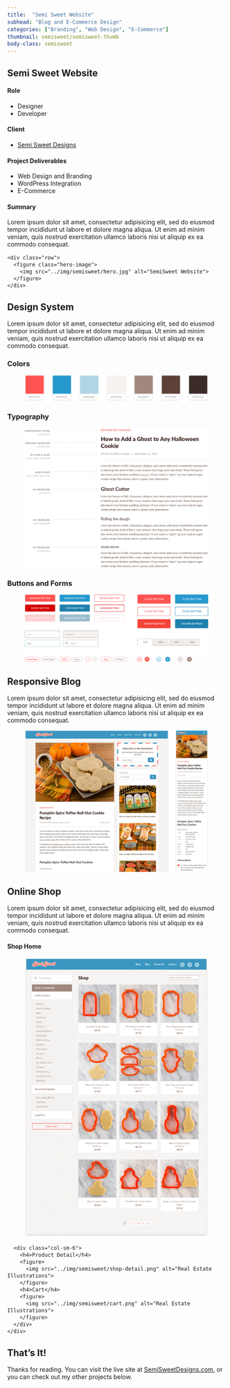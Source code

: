 ```yaml
---
title:  "Semi Sweet Website"
subhead: "Blog and E-Commerce Design"
categories: ["Branding", "Web Design", "E-Commerce"]
thumbnail: semisweet/semisweet-thumb
body-class: semisweet
---
```

<section class="container-fluid introduction">
  <div class="container">
    <div class="row">
      <div class="col-sm-12">
        <h1 class="title">Semi Sweet Website</h1>
      </div>
    </div>
    <div class="row">
      <div class="col-md-5">
        <h4>Role</h4>
        <ul>
          <li>Designer</li>
          <li>Developer</li>
        </ul>
        <h4>Client</h4>
        <ul>
          <li><a href="www.semisweetdesigns.com">Semi Sweet Designs</a></li>
        </ul>
        <h4>Project Deliverables</h4>
        <ul>
          <li>Web Design and Branding</li>
          <li>WordPress Integration</li>
          <li>E-Commerce</li>
        </ul>
      </div>
      <div class="col-md-7 summary">
        <h4>Summary</h4>
        <p>Lorem ipsum dolor sit amet, consectetur adipisicing elit, sed do eiusmod tempor incididunt ut labore et dolore magna aliqua. Ut enim ad minim veniam, quis nostrud exercitation ullamco laboris nisi ut aliquip ex ea commodo consequat.</p>
      </div>
    </div>

    <div class="row">
      <figure class="hero-image">
        <img src="../img/semisweet/hero.jpg" alt="SemiSweet Website">
      </figure>
    </div>
  </div>
</section>

<section class="container design-system">
  <div class="row">
    <div class="col-sm-12">
      <div class="col-sm-8 description center">
        <h2>Design System</h2>
        <p>Lorem ipsum dolor sit amet, consectetur adipisicing elit, sed do eiusmod tempor incididunt ut labore et dolore magna aliqua. Ut enim ad minim veniam, quis nostrud exercitation ullamco laboris nisi ut aliquip ex ea commodo consequat.</p>
      </div>
      <h3>Colors</h3>
      <figure>
        <img src="../img/semisweet/colors.png" alt="Real Estate Illustrations">
      </figure>
      <h3>Typography</h3>
      <figure>
        <img src="../img/semisweet/typography.png" alt="Real Estate Illustrations">
      </figure>
      <h3>Buttons and Forms</h3>
      <figure>
        <img src="../img/semisweet/buttons-forms.png" alt="Real Estate Illustrations">
      </figure>   
    </div>
  </div>
</section>
<section class="container-fluid blog">
  <div class="container">
    <div class="row">
      <div class="col-sm-12">
        <div class="col-sm-8 description center">
          <h2>Responsive Blog</h2>
          <p>Lorem ipsum dolor sit amet, consectetur adipisicing elit, sed do eiusmod tempor incididunt ut labore et dolore magna aliqua. Ut enim ad minim veniam, quis nostrud exercitation ullamco laboris nisi ut aliquip ex ea commodo consequat.</p>
        </div>
        <figure>
          <img src="../img/semisweet/blog-full.png" alt="Real Estate Illustrations">
        </figure>  
      </div>
    </div>
  </div>
</section>
<section class="container-fluid shop">
  <div class="container">
    <div class="row">
      <div class="col-sm-12">
        <div class="col-sm-8 description center">
          <h2>Online Shop</h2>
          <p>Lorem ipsum dolor sit amet, consectetur adipisicing elit, sed do eiusmod tempor incididunt ut labore et dolore magna aliqua. Ut enim ad minim veniam, quis nostrud exercitation ullamco laboris nisi ut aliquip ex ea commodo consequat.</p>
        </div>
      </div>
    </div>
    <div class="row">
      <div class="col-sm-6">
        <h4>Shop Home</h4>
        <figure>
          <img src="../img/semisweet/shop-home.png" alt="Real Estate Illustrations">
        </figure>
      </div>

      <div class="col-sm-6">
        <h4>Product Detail</h4>
        <figure>
          <img src="../img/semisweet/shop-detail.png" alt="Real Estate Illustrations">
        </figure>
        <h4>Cart</h4>
        <figure>
          <img src="../img/semisweet/cart.png" alt="Real Estate Illustrations">
        </figure>
      </div>
    </div>
  </div>
</section>
<section class="container-fluid post-closing">
  <div class="container">
    <h2>That’s It!</h2>
    <p>Thanks for reading. You can visit the live site at <a href="www.semisweetdesigns.com/">SemiSweetDesigns.com</a>, or you can check out my other projects below.</p>
  </div>
</section>
